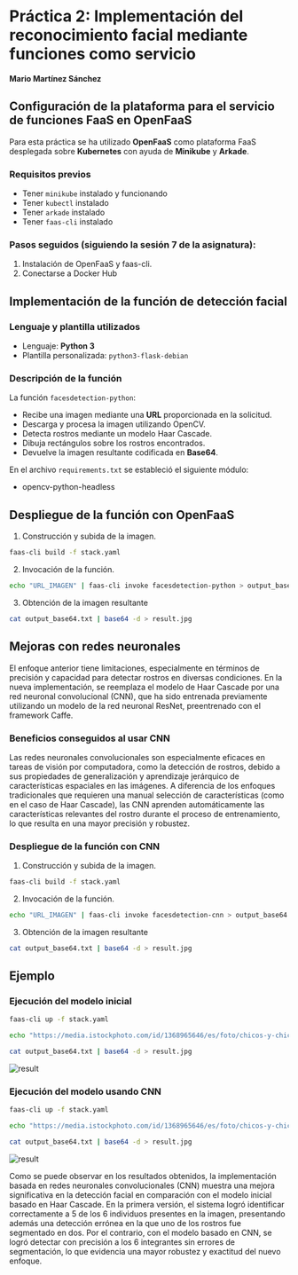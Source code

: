 # Práctica 2: Implementación del reconocimiento facial mediante funciones como servicio

**Mario Martínez Sánchez**

## Configuración de la plataforma para el servicio de funciones FaaS en OpenFaaS

Para esta práctica se ha utilizado **OpenFaaS** como plataforma FaaS desplegada sobre **Kubernetes** con ayuda de **Minikube** y **Arkade**.

### Requisitos previos

- Tener `minikube` instalado y funcionando
- Tener `kubectl` instalado
- Tener `arkade` instalado
- Tener `faas-cli` instalado

### Pasos seguidos (siguiendo la sesión 7 de la asignatura):

1. Instalación de OpenFaaS y faas-cli.
2. Conectarse a Docker Hub

## Implementación de la función de detección facial

### Lenguaje y plantilla utilizados

- Lenguaje: **Python 3**
- Plantilla personalizada: `python3-flask-debian`

### Descripción de la función

La función `facesdetection-python`:

- Recibe una imagen mediante una **URL** proporcionada en la solicitud.
- Descarga y procesa la imagen utilizando OpenCV.
- Detecta rostros mediante un modelo Haar Cascade.
- Dibuja rectángulos sobre los rostros encontrados.
- Devuelve la imagen resultante codificada en **Base64**.

En el archivo `requirements.txt` se estableció el siguiente módulo:
- opencv-python-headless

## Despliegue de la función con OpenFaaS
1. Construcción y subida de la imagen.
```bash
faas-cli build -f stack.yaml
```
2. Invocación de la función.
```bash
echo "URL_IMAGEN" | faas-cli invoke facesdetection-python > output_base64.txt
```
3. Obtención de la imagen resultante
```bash
cat output_base64.txt | base64 -d > result.jpg
```

## Mejoras con redes neuronales

El enfoque anterior tiene limitaciones, especialmente en términos de precisión y capacidad para detectar rostros en diversas condiciones. En la nueva implementación, se reemplaza el modelo de Haar Cascade por una red neuronal convolucional (CNN), que ha sido entrenada previamente utilizando un modelo de la red neuronal ResNet, preentrenado con el framework Caffe.

### Beneficios conseguidos al usar CNN

Las redes neuronales convolucionales son especialmente eficaces en tareas de visión por computadora, como la detección de rostros, debido a sus propiedades de generalización y aprendizaje jerárquico de características espaciales en las imágenes. A diferencia de los enfoques tradicionales que requieren una manual selección de características (como en el caso de Haar Cascade), las CNN aprenden automáticamente las características relevantes del rostro durante el proceso de entrenamiento, lo que resulta en una mayor precisión y robustez.

### Despliegue de la función con CNN
1. Construcción y subida de la imagen.
```bash
faas-cli build -f stack.yaml
```
2. Invocación de la función.
```bash
echo "URL_IMAGEN" | faas-cli invoke facesdetection-cnn > output_base64.txt
```
3. Obtención de la imagen resultante
```bash
cat output_base64.txt | base64 -d > result.jpg
```

## Ejemplo

### Ejecución del modelo inicial

```bash
faas-cli up -f stack.yaml

echo "https://media.istockphoto.com/id/1368965646/es/foto/chicos-y-chicas-multi%C3%A9tnicos-que-se-toman-selfies-al-aire-libre-con-luz-de-fondo-concepto-de.jpg?s=612x612&w=0&k=20&c=QC9JqaBFDnZZtwutt6bvGFLXmmtbv9e355syXsG39KE=" | faas-cli invoke facesdetection-python > output_base64.txt

cat output_base64.txt | base64 -d > result.jpg
```

![result](https://github.com/user-attachments/assets/f32c5da8-63d1-4c3d-b68c-562594920a3f)


### Ejecución del modelo usando CNN

```bash
faas-cli up -f stack.yaml

echo "https://media.istockphoto.com/id/1368965646/es/foto/chicos-y-chicas-multi%C3%A9tnicos-que-se-toman-selfies-al-aire-libre-con-luz-de-fondo-concepto-de.jpg?s=612x612&w=0&k=20&c=QC9JqaBFDnZZtwutt6bvGFLXmmtbv9e355syXsG39KE=" | faas-cli invoke facesdetection-cnn > output_base64.txt

cat output_base64.txt | base64 -d > result.jpg
```

![result](https://github.com/user-attachments/assets/a26c0aca-9ac2-4706-92f0-776fa3c57580)

Como se puede observar en los resultados obtenidos, la implementación basada en redes neuronales convolucionales (CNN) muestra una mejora significativa en la detección facial en comparación con el modelo inicial basado en Haar Cascade. En la primera versión, el sistema logró identificar correctamente a 5 de los 6 individuos presentes en la imagen, presentando además una detección errónea en la que uno de los rostros fue segmentado en dos. Por el contrario, con el modelo basado en CNN, se logró detectar con precisión a los 6 integrantes sin errores de segmentación, lo que evidencia una mayor robustez y exactitud del nuevo enfoque.
